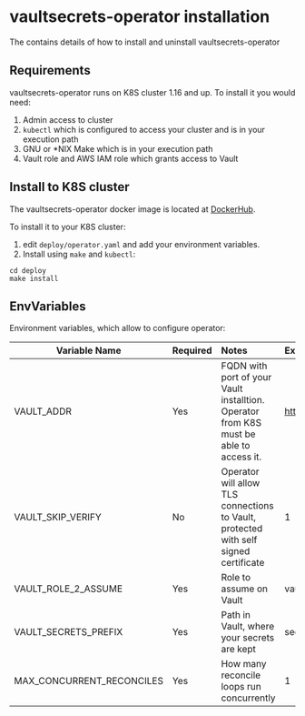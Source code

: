 # vaultsecrets-operator installation

The contains details of how to install and uninstall vaultsecrets-operator

## Requirements

vaultsecrets-operator runs on K8S cluster 1.16 and up. To install it you would need:
1. Admin access to cluster
2. `kubectl` which is configured to access your cluster and is in your execution path
3. GNU or *NIX Make which is in your execution path
4. Vault role and AWS IAM role which grants access to Vault

## Install to K8S cluster

The vaultsecrets-operator docker image is located at [DockerHub](https://hub.docker.com/repository/docker/90poe/vaultsecrets-operators).

To install it to your K8S cluster:
1. edit `deploy/operator.yaml` and add your environment variables.
2. Install using `make` and `kubectl`:
```
cd deploy
make install
```

## EnvVariables

Environment variables, which allow to configure operator:

|Variable Name|Required|Notes|Example|
|-------------|:------|:---|:------|
|VAULT_ADDR|Yes|FQDN with port of your Vault installtion. Operator from K8S must be able to access it.|https://vault.default.svc.cluster.local:8200|
|VAULT_SKIP_VERIFY|No|Operator will allow TLS connections to Vault, protected with self signed certificate|1|
|VAULT_ROLE_2_ASSUME|Yes|Role to assume on Vault|vault-secret-operator-role|
|VAULT_SECRETS_PREFIX|Yes|Path in Vault, where your secrets are kept|secret/k8s|
|MAX_CONCURRENT_RECONCILES|Yes|How many reconcile loops run concurrently|1|
